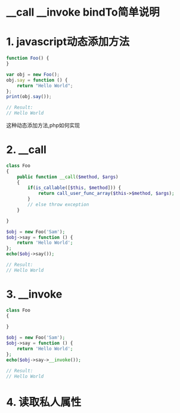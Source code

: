 # __call __invoke bindTo简单说明

# 1. javascript动态添加方法

```javascript
function Foo() {
}

var obj = new Foo();
obj.say = function () {
    return "Hello World";
};
print(obj.say());

// Result:
// Hello World
```

这种动态添加方法,php如何实现

# 2. __call

```php
class Foo
{
    public function __call($method, $args)
    {
        if(is_callable([$this, $method])) {
            return call_user_func_array($this->$method, $args);
        }
        // else throw exception
    }

}

$obj = new Foo('Sam');
$obj->say = function () {
    return 'Hello World';
};
echo($obj->say());

// Result:
// Hello World
```

# 3. __invoke

```php
class Foo
{
	
}

$obj = new Foo('Sam');
$obj->say = function () {
    return 'Hello World';
};
echo($obj->say->__invoke());

// Result:
// Hello World
```

# 4. 读取私人属性

